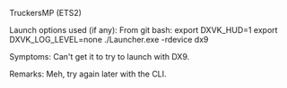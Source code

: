 TruckersMP (ETS2)

Launch options used (if any):
From git bash:
export DXVK_HUD=1
export DXVK_LOG_LEVEL=none
./Launcher.exe -rdevice dx9

Symptoms:
Can't get it to try to launch with DX9.

Remarks:
Meh, try again later with the CLI.
